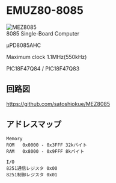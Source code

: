 # EMUZ80-8085

![MEZ8085](https://github.com/satoshiokue/EMUZ80-8085/blob/main/imgs/IMG_8085_proto1.jpeg)  
8085 Single-Board Computer

μPD8085AHC  

Maximum clock 1.1MHz(550kHz)

PIC18F47Q84 / PIC18F47Q83

## 回路図
https://github.com/satoshiokue/MEZ8085

## アドレスマップ
```
Memory
ROM   0x0000 - 0x3FFF 32kバイト
RAM   0x8000 - 0x9FFF 8kバイト

I/O
8251通信レジスタ 0x00
8251制御レジスタ 0x01
```
